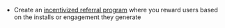 * Create an [incentivized referral program](/recipes/incentivized_referral_program/{{page.platform}}/) where you reward users based on the installs or engagement they generate